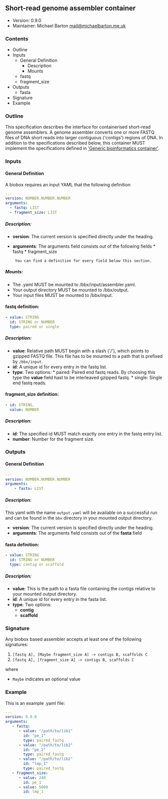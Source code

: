 ## Short-read genome assembler container

  * Version:    0.9.0
  * Maintainer: Michael Barton <mail@michaelbarton.me.uk>

### Contents
* Outline
* Inputs
   * General Definition
      * Description
      * Mounts
   * fastq
   * fragment_size
* Outputs
   * fasta
* Signature
* Example

### Outline

This specification describes the interface for containerised short-read genome
assemblers. A genome assembler converts one or more FASTQ files of DNA short
reads into larger contiguous ('contigs') regions of DNA. In addition to the
specifications described below, this container MUST implement the
specifications defined in ['Generic bioinformatics container'](https://github.com/bioboxes/rfc/blob/master/rfc.mkd#generic-bioinformatics-container).

### Inputs

#### General Definition

A biobox requires an input YAML that the following definition 

```YAML
---
version: NUMBER.NUMBER.NUMBER
arguments:
  - fastq: LIST
  - fragment_size: LIST
```

##### Description:
* **version**: The current version is specified directly under the heading.
* **arguments**: The arguments field consists out of the following fields 
       * fastq
       * fragment_size
       
       You can find a definition for every field below this section.

##### Mounts:
 * The .yaml MUST be mounted to /bbx/input/assembler.yaml.
 * Your output directory MUST be mounted to /bbx/output.
 * Your input files MUST be mounted to /bbx/input. 

#### fastq definition: 
```YAML
- value: STRING
  id: STRING or NUMBER
  type: paired or single
```

##### Description:
* **value**: Relative path MUST begin with a slash ('/'), which points to gzipped FASTQ file. This file has to be mounted to a path that is prefixed by `/bbx/input`.
* **id**: A unique id for every entry in the fastq list.
* **type**: Two options:
      * paired: Paired end fastq reads. By choosing this type the **value** field hast to be interleaved gzipped fastq.
      * single: Single end fastq reads. 
      
#### fragment_size definition:
```YAML
- id: STRING,
  value: NUMBER
```

##### Description:
* **id**: The specified id MUST match exactly one entry in the fastq entry list.
* **number**: Number for the fragment size.

### Outputs

#### General Definition

```YAML
---
version: NUMBER.NUMBER.NUMBER
arguments: 
    - fasta: LIST
```

##### Description:
This yaml with the name `output.yaml` will be available on a successful run and can be found in the `bbx` directory in your mounted output directory.

* **version**: The current version is specified directly under the heading.
* **arguments**: The arguments field consists out of the **fasta** field

#### fasta definition:

```YAML
- value: STRING
  id: STRING or NUMBER
  type: contig or scaffold
```

##### Description:
* **value**: This is the path to a fasta file containing the contigs relative to your mounted output directory.
* **id**: A unique id for every entry in the fasta list.
* **type**: Two options:
  * **contig**
  * **scaffold**

### Signature

Any biobox based assembler accepts at least one of the following signatures:

1. `[fastq A], [Maybe fragment_size A] -> contigs B, scaffolds C`
2. `[fastq A], [fragment_size A] -> contigs B, scaffolds C`

where
   * `Maybe` indicates an optional value

### Example
This is an example .yaml file:

```YAML
---
version: 0.9.0
arguments:
   - fastq:
      - value: "/path/to/lib1"
        id: "pe_1"
        type: paired_fastq
      - value: "/path/to/lib2"
        id: "pe_2"
        type: paired_fastq
      - value: "/path/to/lib2"
        id: "lmp_1"
        type: paired_fastq
   - fragment_size:
      - value: 240
        id: pe_1
      - value: 5000
        id: lmp_1
```
